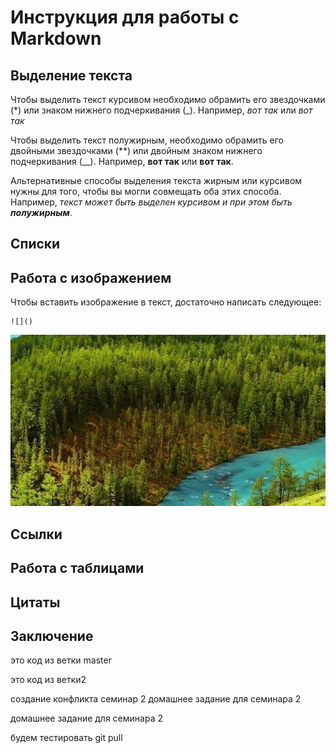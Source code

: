 # Инструкция для работы с Markdown

## Выделение текста

Чтобы выделить текст курсивом необходимо обрамить его звездочками (*) или знаком нижнего подчеркивания (_). Например, *вот так* или _вот так_

Чтобы выделить текст полужирным, необходимо обрамить его двойными звездочками (**) или двойным знаком нижнего подчеркивания (__). Например, **вот так** или __вот так__.

Альтернативные способы выделения текста жирным или курсивом нужны для того, чтобы вы могли совмещать оба этих способа. Например, _текст может быть выделен курсивом и при этом быть **полужирным**_.



## Списки

## Работа с изображением

Чтобы вставить изображение в текст, достаточно написать следующее: 

    ![]()
![foto.png](foto.PNG)

## Ссылки

## Работа с таблицами

## Цитаты

## Заключение

это код из ветки master

это код из ветки2

создание конфликта семинар 2
домашнее задание для семинара 2

домашнее задание для семинара 2

будем тестировать git pull

